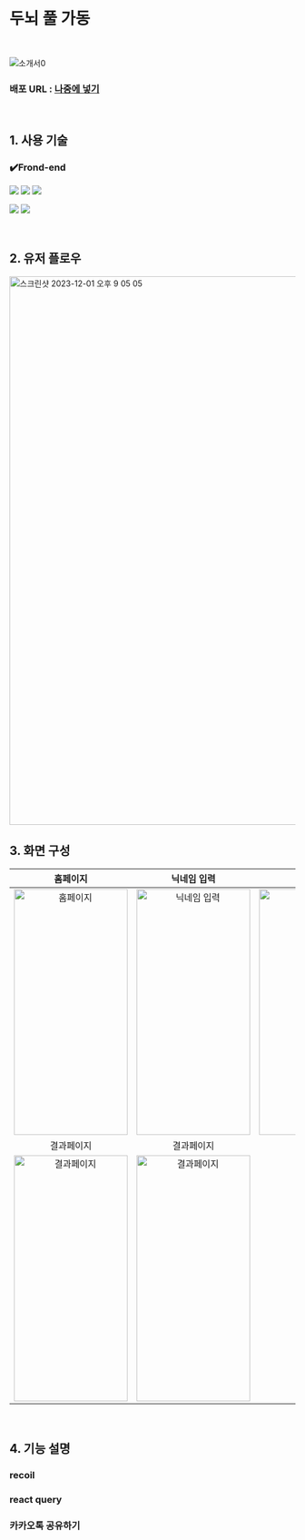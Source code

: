 # 두뇌 풀 가동

<br>

![소개서0](https://github.com/sheepdog13/brainfullpower/assets/112137282/df9edd25-c4ab-4332-ae31-d472365c867e)


### 배포 URL : [나중에 넣기]()

<br>

## 1. 사용 기술

### ✔️Frond-end

<p>
<img src="https://img.shields.io/badge/TypeScript-3178C6?&style=for-the-badge&logo=Typescript&logoColor=white">
<img src="https://img.shields.io/badge/React-61DAFB?style=for-the-badge&logo=React&logoColor=black">
<img src="https://img.shields.io/badge/Reactquery-FF4154?style=for-the-badge&logo=Reactquery&logoColor=white">
</p>
<p>
<img src="https://img.shields.io/badge/recoil-3578E5?style=for-the-badge&logo=recoil&logoColor=white">
<img src="https://img.shields.io/badge/styledcomponents-DB7093?style=for-the-badge&logo=styledcomponents&logoColor=white">
</p>

<br>

## 2. 유저 플로우

<img width="966" alt="스크린샷 2023-12-01 오후 9 05 05" src="https://github.com/sheepdog13/brainfullpower/assets/112137282/b193206d-e36c-4746-a3ba-7df774d92dc0">

<br>

## 3. 화면 구성

|홈페이지|닉네임 입력|문제풀이|
|:---:|:---:|:---:|
|<img src="https://github.com/sheepdog13/brainfullpower/assets/112137282/1bf8aa73-789c-4001-acdf-f40bfd7ef121" alt="홈페이지" width="200" height="433">|<img src="https://github.com/sheepdog13/brainfullpower/assets/112137282/b2e6bd44-025e-41e0-8178-1a468a24cdb2" alt="닉네임 입력"  width="200" height="433">|<img src="https://github.com/sheepdog13/brainfullpower/assets/112137282/aaa759c5-601e-477f-9a9f-4a38b4b3e747" alt="문제풀이" width="200" height="433">|
|결과페이지|결과페이지|
|<img src="https://github.com/sheepdog13/brainfullpower/assets/112137282/4e98c255-cc44-4a6b-bd26-80417597adf3" width="200" alt="결과페이지" height="433">|<img src="https://github.com/sheepdog13/brainfullpower/assets/112137282/16e7b0d0-44b7-472d-a6e6-046395146cc3" alt="결과페이지" width="200" height="433">|

<br>

## 4. 기능 설명

### recoil

### react query

### 카카오톡 공유하기
